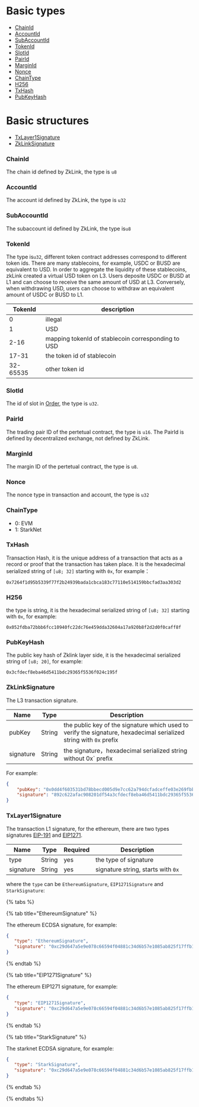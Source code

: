 # Basic types

* [ChainId](#chainid)
* [AccountId](#accountid)
* [SubAccountId](#subaccountid)
* [TokenId](#tokenid)
* [SlotId](#slotid)
* [PairId](#pairid)
* [MarginId](#marginid)
* [Nonce](#nonce)
* [ChainType](#chaintype)
* [H256](#h256)
* [TxHash](#txhash)
* [PubKeyHash](#pubkeyhash)

# Basic structures

* [TxLayer1Signature](#txlayer1signature)
* [ZkLinkSignature](#zklinksignature)


### ChainId

The chain id defined by ZkLink, the type is `u8`

### AccountId
The account id defined by ZkLink, the type is `u32`

### SubAccountId
The subaccount id defined by ZkLink, the type is`u8`

### TokenId
The type is`u32`, different token contract addresses correspond to different token ids.
There are many stablecoins, for example, USDC or BUSD are equivalent to USD.
In order to aggregate the liquidity of these stablecoins, zkLink created a virtual USD token on L3.
Users deposite USDC or BUSD at L1 and can choose to receive the same amount of USD at L3.
Conversely, when withdrawing USD, users can choose to withdraw an equivalent amount of USDC or BUSD to L1.

| TokenId  | description                                        |
| -------- |----------------------------------------------------|
| 0        | illegal                                            |
| 1        | USD                                                |
| 2-16     | mapping tokenId of stablecoin corresponding to USD |
| 17-31    | the token id of stablecoin                         |
| 32-65535 | other token id                                     |


### SlotId
The id of slot in [Order](#order), the type is `u32`.

### PairId
The trading pair ID of the pertetual contract, the type is `u16`. The PairId is defined by decentralized exchange, not defined by ZkLink.

### MarginId
The margin ID of the pertetual contract, the type is `u8`.

### Nonce
The nonce type in transaction and account, the type is `u32`

### ChainType

* 0: EVM
* 1: StarkNet

### TxHash
Transaction Hash, it is the unique address of a transaction that acts as a record or proof that the transaction has taken place.
It is the  hexadecimal serialized string  of `[u8; 32]` starting with `0x`, for example：

`0x7264f1d95b5339f77f2b24939bada1cbca183c77110e514159bbcfad3aa303d2`

### H256
the type is string, it is the  hexadecimal serialized string  of `[u8; 32]` starting with `0x`, for example:

`0x052fdba72bbb6fcc10940fc22dc76e459dda32604a17a920b8f2d2d0f0caff8f`

### PubKeyHash
The public key hash of Zklink layer side, it is the  hexadecimal serialized string  of `[u8; 20]`, for example:

`0x3cfdecf8eba46d5411bdc29365f5536f024c195f`

### ZkLinkSignature
The L3 transaction signature.

| Name      | Type   | Description                                                                                                        |
|-----------|--------|--------------------------------------------------------------------------------------------------------------------|
| pubKey    | String | the public key of the signature which used to verify the signature, hexadecimal serialized string with `0x` prefix |
| signature | String | the signature，hexadecimal serialized string without 0x` prefix                                                     |

For example:

```json
{
    "pubKey": "0x0dd4f603531bd78bbecd005d9e7cc62a794dcfadceffe03e269fbb6b72e9c724",
    "signature": "892c622afac908201df54a3cfdecf8eba46d5411bdc29365f5536f024c195f2893d6313a6371fe1659830e2560c1eaedbafcc835837593d017cd557074f0bb03"
}
```


### TxLayer1Signature
The transaction L1 signature, for the ethereum, there are two types signatures [EIP-191](https://eips.ethereum.org/EIPS/eip-191) and [EIP1271](https://github.com/ethereum/EIPs/blob/master/EIPS/eip-1271.md).

| Name      | Type   | Required | Description                        |
|-----------|--------|-----------|------------------------------------|
| type      | String | yes       | the type of signature              |
| signature | String | yes       | signature string, starts with `0x` |

where the `type` can be `EthereumSignature`, `EIP1271Signature` and `StarkSignature`:

{% tabs %}

{% tab title="EthereumSignature" %}

The ethereum ECDSA signature, for example:

```json
{
   "type": "EthereumSignature",
   "signature": "0xc29d647a5e9e078c66594f04881c34d6b57e1085ab825f17ffb1d0fe233e9834191b374daaaf1e44e5749f6cf44f2143799373fc5e7e844d48fec5e6bc08f0651b"
}
```

{% endtab %}


{% tab title="EIP1271Signature" %}

The ethereum EIP1271 signature, for example:

```json
{
   "type": "EIP1271Signature",
   "signature": "0xc29d647a5e9e078c66594f04881c34d6b57e1085ab825f17ffb1d0fe233e9834191b374daaaf1e44e5749f6cf44f2143799373fc5e7e844d48fec5e6bc08f0651b"
}
```

{% endtab %}

{% tab title="StarkSignature" %}

The starknet ECDSA signature, for example:

```json
{
   "type": "StarkSignature",
   "signature": "0xc29d647a5e9e078c66594f04881c34d6b57e1085ab825f17ffb1d0fe233e9834191b374daaaf1e44e5749f6cf44f2143799373fc5e7e844d48fec5e6bc08f0651b"
}
```

{% endtab %}

{% endtabs %}




